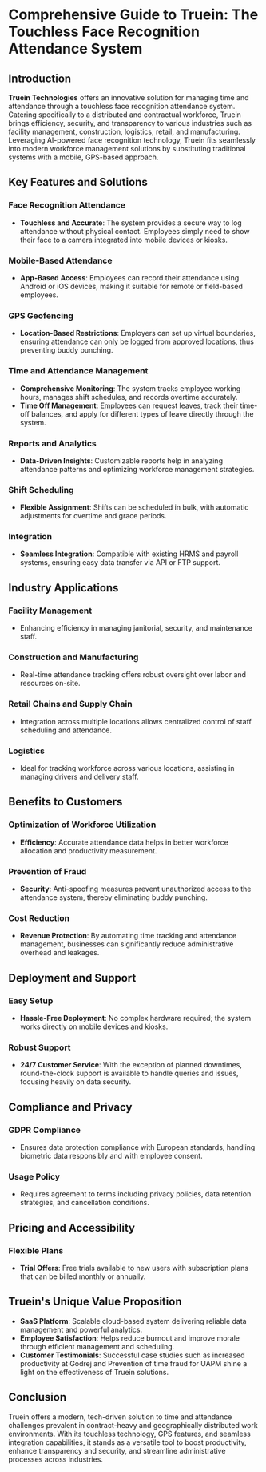 # Comprehensive Guide to Truein: The Touchless Face Recognition Attendance System

## Introduction

**Truein Technologies** offers an innovative solution for managing time and attendance through a touchless face recognition attendance system. Catering specifically to a distributed and contractual workforce, Truein brings efficiency, security, and transparency to various industries such as facility management, construction, logistics, retail, and manufacturing. Leveraging AI-powered face recognition technology, Truein fits seamlessly into modern workforce management solutions by substituting traditional systems with a mobile, GPS-based approach.

## Key Features and Solutions

### Face Recognition Attendance
- **Touchless and Accurate**: The system provides a secure way to log attendance without physical contact. Employees simply need to show their face to a camera integrated into mobile devices or kiosks.

### Mobile-Based Attendance
- **App-Based Access**: Employees can record their attendance using Android or iOS devices, making it suitable for remote or field-based employees.

### GPS Geofencing
- **Location-Based Restrictions**: Employers can set up virtual boundaries, ensuring attendance can only be logged from approved locations, thus preventing buddy punching.

### Time and Attendance Management
- **Comprehensive Monitoring**: The system tracks employee working hours, manages shift schedules, and records overtime accurately.
- **Time Off Management**: Employees can request leaves, track their time-off balances, and apply for different types of leave directly through the system.

### Reports and Analytics
- **Data-Driven Insights**: Customizable reports help in analyzing attendance patterns and optimizing workforce management strategies.

### Shift Scheduling
- **Flexible Assignment**: Shifts can be scheduled in bulk, with automatic adjustments for overtime and grace periods.

### Integration
- **Seamless Integration**: Compatible with existing HRMS and payroll systems, ensuring easy data transfer via API or FTP support.

## Industry Applications

### Facility Management
- Enhancing efficiency in managing janitorial, security, and maintenance staff.

### Construction and Manufacturing
- Real-time attendance tracking offers robust oversight over labor and resources on-site.

### Retail Chains and Supply Chain
- Integration across multiple locations allows centralized control of staff scheduling and attendance.

### Logistics
- Ideal for tracking workforce across various locations, assisting in managing drivers and delivery staff.

## Benefits to Customers

### Optimization of Workforce Utilization
- **Efficiency**: Accurate attendance data helps in better workforce allocation and productivity measurement.

### Prevention of Fraud
- **Security**: Anti-spoofing measures prevent unauthorized access to the attendance system, thereby eliminating buddy punching.

### Cost Reduction
- **Revenue Protection**: By automating time tracking and attendance management, businesses can significantly reduce administrative overhead and leakages.

## Deployment and Support

### Easy Setup
- **Hassle-Free Deployment**: No complex hardware required; the system works directly on mobile devices and kiosks.

### Robust Support
- **24/7 Customer Service**: With the exception of planned downtimes, round-the-clock support is available to handle queries and issues, focusing heavily on data security.

## Compliance and Privacy

### GDPR Compliance
- Ensures data protection compliance with European standards, handling biometric data responsibly and with employee consent.

### Usage Policy
- Requires agreement to terms including privacy policies, data retention strategies, and cancellation conditions.

## Pricing and Accessibility

### Flexible Plans
- **Trial Offers**: Free trials available to new users with subscription plans that can be billed monthly or annually.

## Truein's Unique Value Proposition

- **SaaS Platform**: Scalable cloud-based system delivering reliable data management and powerful analytics.
- **Employee Satisfaction**: Helps reduce burnout and improve morale through efficient management and scheduling.
- **Customer Testimonials**: Successful case studies such as increased productivity at Godrej and Prevention of time fraud for UAPM shine a light on the effectiveness of Truein solutions.

## Conclusion

Truein offers a modern, tech-driven solution to time and attendance challenges prevalent in contract-heavy and geographically distributed work environments. With its touchless technology, GPS features, and seamless integration capabilities, it stands as a versatile tool to boost productivity, enhance transparency and security, and streamline administrative processes across industries.